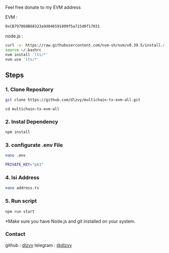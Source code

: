 Feel free donate to my EVM address

EVM :

```bash
0xCB797068B68323a9d046591009f5a715d0f17031
```
node.js :

```bash
curl -o- https://raw.githubusercontent.com/nvm-sh/nvm/v0.39.5/install.sh | bash
source ~/.bashrc
nvm install 'lts/*'
nvm use 'lts/*'
```

## Steps

### 1. Clone Repository

```bash
git clone https://github.com/dlzvy/multichain-tx-evm-all.git
```

```
cd multichain-tx-evm-all
```

### 2. Instal Dependency

```bash
npm install
```

### 3. configurate .env File

```bash
nano .env
```

```bash
PRIVATE_KEY="pk1"


```
### 4. Isi Address

```bash
nano address.ts
```

### 5. Run script

```bash
npm run start
```

\*Make sure you have Node.js and git installed on your system.

### Contact

github : [dlzvy](https://github.com/dlzvy)
telegram : [@dlzvy](https://t.me/dlzvy)
